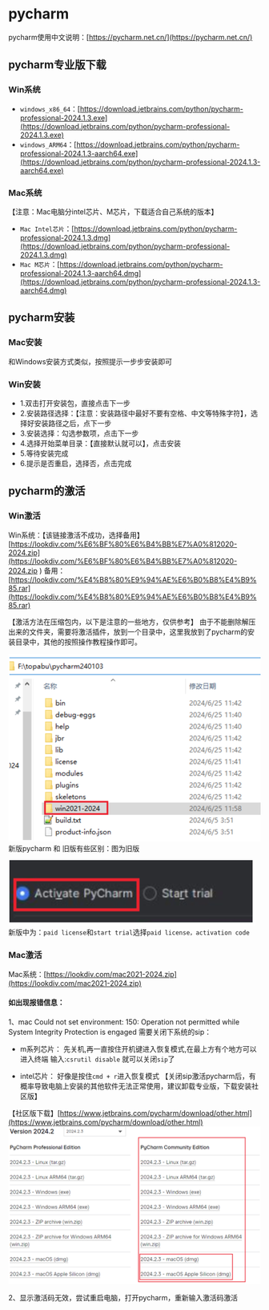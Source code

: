# pycharm

 pycharm使用中文说明：[https://pycharm.net.cn/](https://pycharm.net.cn/)

## pycharm专业版下载
### Win系统
- `windows_x86_64`：[https://download.jetbrains.com/python/pycharm-professional-2024.1.3.exe](https://download.jetbrains.com/python/pycharm-professional-2024.1.3.exe)
- `windows_ARM64`：[https://download.jetbrains.com/python/pycharm-professional-2024.1.3-aarch64.exe](https://download.jetbrains.com/python/pycharm-professional-2024.1.3-aarch64.exe)
### Mac系统
【注意：Mac电脑分intel芯片、M芯片，下载适合自己系统的版本】
- `Mac Intel芯片`：[https://download.jetbrains.com/python/pycharm-professional-2024.1.3.dmg](https://download.jetbrains.com/python/pycharm-professional-2024.1.3.dmg)
- `Mac M芯片`：[https://download.jetbrains.com/python/pycharm-professional-2024.1.3-aarch64.dmg](https://download.jetbrains.com/python/pycharm-professional-2024.1.3-aarch64.dmg)

## pycharm安装
### Mac安装
和Windows安装方式类似，按照提示一步步安装即可
### Win安装
- 1.双击打开安装包，直接点击下一步
- 2.安装路径选择：【注意：安装路径中最好不要有空格、中文等特殊字符】，选择好安装路径之后，点下一步
- 3.安装选择：勾选参数项，点击下一步
- 4.选择开始菜单目录：【直接默认就可以】，点击安装
- 5.等待安装完成
- 6.提示是否重启，选择否，点击完成

## pycharm的激活
### Win激活
Win系统：【该链接激活不成功，选择备用】
    [https://lookdiv.com/%E6%BF%80%E6%B4%BB%E7%A0%812020-2024.zip](https://lookdiv.com/%E6%BF%80%E6%B4%BB%E7%A0%812020-2024.zip
)
备用：
    [https://lookdiv.com/%E4%B8%80%E9%94%AE%E6%B0%B8%E4%B9%85.rar](https://lookdiv.com/%E4%B8%80%E9%94%AE%E6%B0%B8%E4%B9%85.rar)

【激活方法在压缩包内，以下是注意的一些地方，仅供参考】
由于不能删除解压出来的文件夹，需要将激活插件，放到一个目录中，这里我放到了pycharm的安装目录中，其他的按照操作教程操作即可。

![](./image/2-1.png)
新版pycharm 和 旧版有些区别：图为旧版

![](./image/2-2.png)
新版中为：`paid license`和`start trial`选择`paid license，activation code`

### Mac激活
Mac系统：[https://lookdiv.com/mac2021-2024.zip](https://lookdiv.com/mac2021-2024.zip)

#### 如出现报错信息：
1、mac Could not set environment: 150: Operation not permitted while System Integrity Protection is engaged
需要关闭下系统的sip：

   - m系列芯片：
        先关机,再一直按住开机键进入恢复模式,在最上方有个地方可以进入终端
        输入:`csrutil disable` 就可以关闭`sip`了
    
   - intel芯片：
        好像是按住`cmd + r`进入恢复模式
        【关闭sip激活pycharm后，有概率导致电脑上安装的其他软件无法正常使用，建议卸载专业版，下载安装社区版】

【社区版下载】[https://www.jetbrains.com/pycharm/download/other.html](https://www.jetbrains.com/pycharm/download/other.html)
![](./image/2-3.png)

2、显示激活码无效，尝试重启电脑，打开pycharm，重新输入激活码激活

